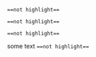     ==not highlight==

```
==not highlight==
```

<pre><code>==not highlight==</code></pre>

some text `==not highlight==`
